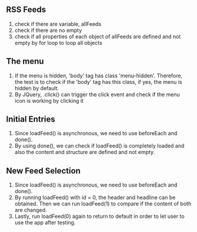 ## RSS Feeds
1. check if there are variable, allFeeds
2. check if there are no empty
3. check if all properties of each object of allFeeds are defined and not empty by for loop to loop all objects

## The menu
1. If the menu is hidden, 'body' tag has class 'menu-hidden'. Therefore, the test is to check if the 'body' tag has this class, if yes, the menu is hidden by default.
2. By JQuery, .click() can trigger the click event and check if the menu icon is working by clicking it

## Initial Entries
1. Since loadFeed() is asynchronous, we need to use beforeEach and done().
2. By using done(), we can check if loadFeed() is completely loaded and also the content and structure are defined and not empty.

## New Feed Selection
1. Since loadFeed() is asynchronous, we need to use beforeEach and done().
2. By running loadFeed() with id = 0, the header and headline can be obtained. Then we can run loadFeed(1) to compare if the content of both are changed.
3. Lastly, run loadFeed(0) again to return to default in order to let user to use the app after testing.
